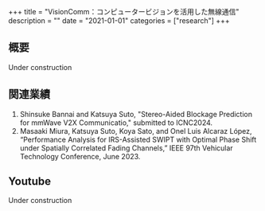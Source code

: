+++
title = "VisionComm：コンピュータービジョンを活用した無線通信"
description = ""
date = "2021-01-01"
categories = ["research"]
+++

## 概要
Under construction

## 関連業績
1. Shinsuke Bannai and Katsuya Suto, "Stereo-Aided Blockage Prediction for mmWave V2X Communicatio," submitted to ICNC2024.
2. Masaaki Miura, Katsuya Suto, Koya Sato, and Onel Luis Alcaraz López, “Performance Analysis for IRS-Assisted SWIPT with Optimal Phase Shift under Spatially Correlated Fading Channels,” IEEE 97th Vehicular Technology Conference, June 2023.


## Youtube
Under construction
